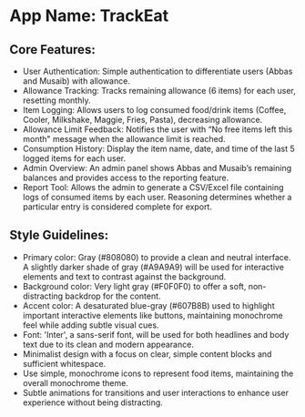 # **App Name**: TrackEat

## Core Features:

- User Authentication: Simple authentication to differentiate users (Abbas and Musaib) with allowance.
- Allowance Tracking: Tracks remaining allowance (6 items) for each user, resetting monthly.
- Item Logging: Allows users to log consumed food/drink items (Coffee, Cooler, Milkshake, Maggie, Fries, Pasta), decreasing allowance.
- Allowance Limit Feedback: Notifies the user with “No free items left this month" message when the allowance limit is reached.
- Consumption History: Display the item name, date, and time of the last 5 logged items for each user.
- Admin Overview: An admin panel shows Abbas and Musaib’s remaining balances and provides access to the reporting feature.
- Report Tool: Allows the admin to generate a CSV/Excel file containing logs of consumed items by each user. Reasoning determines whether a particular entry is considered complete for export.

## Style Guidelines:

- Primary color: Gray (#808080) to provide a clean and neutral interface. A slightly darker shade of gray (#A9A9A9) will be used for interactive elements and text to contrast against the background.
- Background color: Very light gray (#F0F0F0) to offer a soft, non-distracting backdrop for the content.
- Accent color: A desaturated blue-gray (#607B8B) used to highlight important interactive elements like buttons, maintaining monochrome feel while adding subtle visual cues.
- Font: 'Inter', a sans-serif font, will be used for both headlines and body text due to its clean and modern appearance.
- Minimalist design with a focus on clear, simple content blocks and sufficient whitespace.
- Use simple, monochrome icons to represent food items, maintaining the overall monochrome theme.
- Subtle animations for transitions and user interactions to enhance user experience without being distracting.